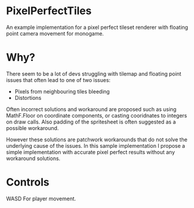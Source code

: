 # PixelPerfectTiles
An example implementation for a pixel perfect tileset renderer with floating point camera movement for monogame.

# Why?
There seem to be a lot of devs struggling with tilemap and floating point issues that often lead to one of two issues:

- Pixels from neighbouring tiles bleeding
- Distortions
  
Often incorrect solutions and workaround are proposed such as using MathF.Floor on coordinate components, or casting cooridnates to integers on draw calls.
Also padding of the spritesheet is often suggested as a possible workaround.

However these solutions are patchwork workarounds that do not solve the underlying cause of the issues.
In this sample implementation I propose a simple implementation with accurate pixel perfect results without any workaround solutions.

# Controls
WASD For player movement.
